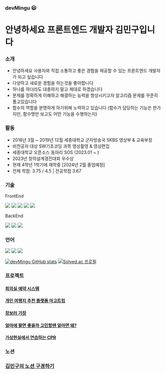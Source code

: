 ### devMingu 😃

# 안녕하세요 프론트엔드 개발자 김민구입니다

### 소개

- 안녕하세요 사용자와 직접 소통하고 좋은 경험을 제공할 수 있는 프론트엔드 개발자가 되고 싶습니다
- 다양하고 새로운 경험을 하는것을 좋아합니다
- 하나를 하더라도 대충하지 말고 제대로 하겠습니다
- 문제를 정확하게 이해하고 해결하는 능력을 향상시키고자 알고리즘 문제를 꾸준히 풀고있습니다
- 함수의 역할을 분명하게 하기위해 노력하고 있습니다 (함수가 담당하는 기능은 한가지만, 함수명만 보고도 어떤 기능을 수행하는지) 

### 활동

- 2018년 3월 ~ 2019년 12월 세종대학교 군자방송국 SKBS 영상부 & 교육부장
- 비전공자 대상 SW기초코딩 과목 영상촬영 & 영상편집
- 세종대학교 오픈소스 동아리 SOS (2023.01 ~ )
- 2023년 창의설계경진대회 우수상
- 현재 4학년 1학기에 재학중 [2024년 2월 졸업예정]
- 전체 학점: 3.75 / 4.5 | 전공학점 3.67

### 기술

FrontEnd

<img src="https://img.shields.io/badge/HTML5-E34F26?style=for-the-badge&logo=HTML5&logoColor=white"> <img src="https://img.shields.io/badge/React-61DAFB?style=for-the-badge&logo=React&logoColor=white"> <img src="https://img.shields.io/badge/React Router-CA4245?style=for-the-badge&logo=React Router&logoColor=white"> <img src="https://img.shields.io/badge/Redux-764ABC?style=for-the-badge&logo=Redux&logoColor=white"> <img src="https://img.shields.io/badge/styled-components-DB7093?style=for-the-badge&logo=styled-components&logoColor=white">

BackEnd

<img src="https://img.shields.io/badge/Node.js-339933?style=for-the-badge&logo=Node.js&logoColor=white"> <img src="https://img.shields.io/badge/MongoDB-47A248?style=for-the-badge&logo=MongoDB&logoColor=white"> <img src="https://img.shields.io/badge/Express-000000?style=for-the-badge&logo=Express&logoColor=white">

### 언어

<img src="https://img.shields.io/badge/JavaScript-F7DF1E?style=for-the-badge&logo=JavaScript&logoColor=white"> <img src="https://img.shields.io/badge/Python-3776AB?style=for-the-badge&logo=Python&logoColor=white"> <img src="https://img.shields.io/badge/C-A8B9CC?style=for-the-badge&logo=C&logoColor=white">

[![devMingu GitHub stats](https://github-readme-stats.vercel.app/api?username=devMingu)](https://github.com/devMingu/github-readme-stats)
[![Solved.ac
프로필](http://mazassumnida.wtf/api/generate_badge?boj=rooster100)](https://solved.ac/rooster100)

### 프로젝트

#### [회의실 예약 시스템](https://www.notion.so/7aa79d9d5c2d41088f62dbf611599428?pvs=4)
#### [개인 여행지 추천 플랫폼 마고트립](https://puzzling-meadowlark-baf.notion.site/f5df09925243491a891713b44325af9f)
#### [장보러 가장](https://www.notion.so/73575a5b153b49d7b7e3b7f6f854ebf8?pvs=4)
#### [얼마에 팔면 좋을까 고민할땐 얼마면 돼?](https://puzzling-meadowlark-baf.notion.site/955f3e2a656844ebbeb48271ffd635bf)
#### [가상현실에서 연습하는 CPR](https://puzzling-meadowlark-baf.notion.site/CPR-VR-797b5a8f281b4b86a1eabc2e2465c25a)

### 노션 

### [김민구의 노션 구경하기](https://puzzling-meadowlark-baf.notion.site/c9acacd41f8b49f891c20982ac2d977a)
